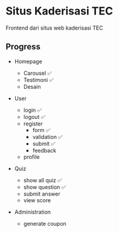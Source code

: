 # Situs Kaderisasi TEC

Frontend dari situs web kaderisasi TEC

## Progress

- Homepage
  - Carousel :white_check_mark:
  - Testimoni :white_check_mark:
  - Desain

- User
  - login :white_check_mark:
  - logout :white_check_mark:
  - register
    - form :white_check_mark:
    - validation :white_check_mark:
    - submit :white_check_mark:
    - feedback
  - profile
- Quiz
  - show all quiz :white_check_mark:
  - show question :white_check_mark:
  - submit answer
  - view score
- Administration
  - generate coupon

